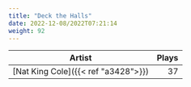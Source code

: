 ```yaml
---
title: "Deck the Halls"
date: 2022-12-08/2022T07:21:14
weight: 92
---
```




 Artist | Plays 
----- | -----:
[Nat King Cole]({{< ref "a3428">}}) | 37
